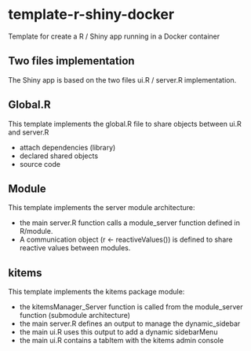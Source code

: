 # template-r-shiny-docker

Template for create a R / Shiny app running in a Docker container

## Two files implementation

The Shiny app is based on the two files ui.R / server.R implementation.

## Global.R

This template implements the global.R file to share objects between ui.R and server.R

-   attach dependencies (library)
-   declared shared objects
-   source code

## Module

This template implements the server module architecture:

-   the main server.R function calls a module_server function defined in R/module.
-   A communication object (r \<- reactiveValues()) is defined to share reactive values between modules.

## kitems

This template implements the kitems package module:

-   the kitemsManager_Server function is called from the module_server function (submodule architecture)
-   the main server.R defines an output to manage the dynamic_sidebar
-   the main ui.R uses this output to add a dynamic sidebarMenu
-   the main ui.R contains a tabItem with the kitems admin console
